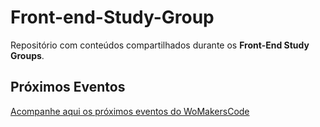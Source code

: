 # Front-end-Study-Group

Repositório com conteúdos compartilhados durante os **Front-End Study Groups**. 

## Próximos Eventos

[Acompanhe aqui os próximos eventos do WoMakersCode](http://womakerscode.org/eventos/)